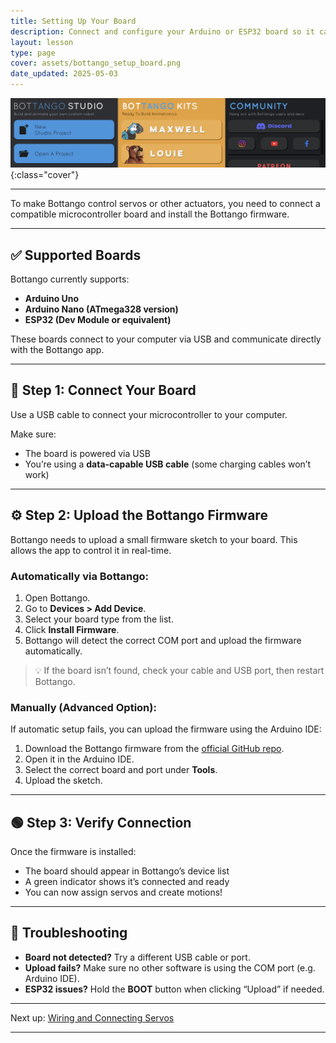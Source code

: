 ```yaml
---
title: Setting Up Your Board
description: Connect and configure your Arduino or ESP32 board so it can talk to Bottango.
layout: lesson
type: page
cover: assets/bottango_setup_board.png
date_updated: 2025-05-03
---
```


![Cover](assets/intro.png){:class="cover"}

---

To make Bottango control servos or other actuators, you need to connect a compatible microcontroller board and install the Bottango firmware.

---

## ✅ Supported Boards

Bottango currently supports:

- **Arduino Uno**
- **Arduino Nano (ATmega328 version)**
- **ESP32 (Dev Module or equivalent)**

These boards connect to your computer via USB and communicate directly with the Bottango app.

---

## 🔌 Step 1: Connect Your Board

Use a USB cable to connect your microcontroller to your computer.

Make sure:

- The board is powered via USB
- You’re using a **data-capable USB cable** (some charging cables won’t work)

---

## ⚙️ Step 2: Upload the Bottango Firmware

Bottango needs to upload a small firmware sketch to your board. This allows the app to control it in real-time.

### Automatically via Bottango:

1. Open Bottango.
2. Go to **Devices > Add Device**.
3. Select your board type from the list.
4. Click **Install Firmware**.
5. Bottango will detect the correct COM port and upload the firmware automatically.

> 💡 If the board isn’t found, check your cable and USB port, then restart Bottango.

### Manually (Advanced Option):

If automatic setup fails, you can upload the firmware using the Arduino IDE:

1. Download the Bottango firmware from the [official GitHub repo](https://github.com/bottango/bottango-firmware).
2. Open it in the Arduino IDE.
3. Select the correct board and port under **Tools**.
4. Upload the sketch.

---

## 🟢 Step 3: Verify Connection

Once the firmware is installed:

- The board should appear in Bottango’s device list
- A green indicator shows it’s connected and ready
- You can now assign servos and create motions!

---

## 🧪 Troubleshooting

- **Board not detected?** Try a different USB cable or port.
- **Upload fails?** Make sure no other software is using the COM port (e.g. Arduino IDE).
- **ESP32 issues?** Hold the **BOOT** button when clicking “Upload” if needed.

---

Next up: [Wiring and Connecting Servos](04_wiring.md)

---
